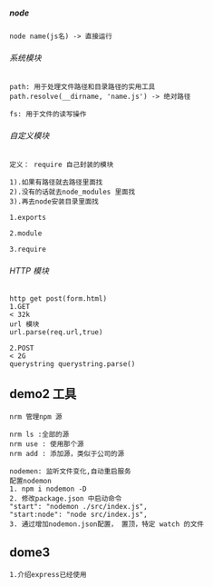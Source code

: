 ##### node

```
node name(js名) -> 直接运行

```
###### 系统模块
```
path: 用于处理文件路径和目录路径的实用工具
path.resolve(__dirname, 'name.js') -> 绝对路径

fs: 用于文件的读写操作
```
###### 自定义模块
```
定义： require 自己封装的模块

1).如果有路径就去路径里面找
2).没有的话就去node_modules 里面找
3).再去node安装目录里面找

1.exports

2.module

3.require
```

###### HTTP 模块
```
http get post(form.html)
1.GET
< 32k
url 模块
url.parse(req.url,true)

2.POST
< 2G
querystring querystring.parse()
```


## demo2 工具

```
nrm 管理npm 源

nrm ls :全部的源
nrm use : 使用那个源
nrm add : 添加源，类似于公司的源

nodemen: 监听文件变化,自动重启服务
配置nodemon
1. npm i nodemon -D
2. 修改package.json 中启动命令
"start": "nodemon ./src/index.js",
"start:node": "node src/index.js",
3. 通过增加nodemon.json配置， 置顶，特定 watch 的文件
```

## dome3

```
1.介绍express已经使用

```
